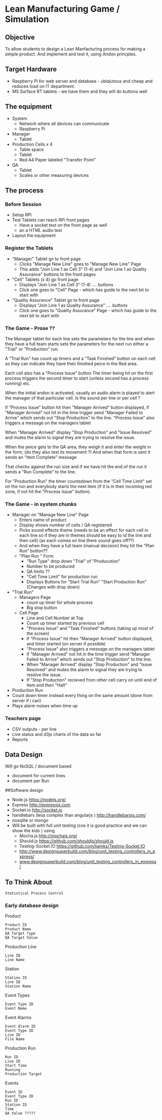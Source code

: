 # Lean Manufacturing Game / Simulation

## Objective

To allow students to design a Lean Manfacturing process for making a simple product. 
And implement and test it, using Andon princples.

## Target Hardware
* Raspberry Pi for web server and database - ubiqiutous and cheap and reduces load on IT department.
* MS Surface RT tablets - we have them and they will do buttons well

## The equipment
* System
  * Network where all devices can communicate
  * Raspberry Pi
* Manager
  * Tablet 
* Production Cells x 4
  * Table space
  * Tablet
  * Red A4 Paper labeled "Transfer Point"
* QA
  * Tablet
  * Scales or other measuring devices
  
## The process

### Before Session
* Setup RPi
* Test Tablets can reach RPi front pages 
  * Have a socket test on the front page as well
  * an a HTML audio test
* Layout the equipment

### Register the Tablets
* "Manager" Tablet go to front page
  * Clicks "Manage New Line" goes to "Manage New Line" Page
  * This adds "Join Line 1 as Cell 3" (1-4) and "Join Line 1 as Quality Assurance" buttons to the front pages
* "Cell" Tablets (x 4) go front page
  * Displays "Join Line 1 as Cell 3" (1-4) .... buttons
  * Click one goes to "Cell" Page  - which has guide to the next bit to start with 
* "Quality Assurance" Tablet go to front page
  * Displays "Join Line 1 as Quality Assurance" .... buttons
  * Click one goes to "Quality Assurance" Page - which has guide to the next bit to start with 

### The Game - Prose ??

The Manager tablet for each line sets the parameters for the line and when they have a full team starts sets the parameters for the next run either a "Trial" or "Production"  run.

A "Trial Run" has count up timers and a "Task Finished" button on each cell so they can indicate they have their finished peice in the Red area.

Each cell also has a "Process Issue" button
The timer being hit on the first process triggers the second timer to start (unless second has a process running) etc.

When the initial andon is activated, usually an audio alarm is played to alert the manager of that particular cell.
Is the sound per line or per cell ?

If "Process Issue" button hit then "Manager Arrived" button displayed, if "Manager Arrived" not hit in the time trigger send "Manager Failed to Arrive" which sends out  "Stop Production" to the line.
"Process Issue" also triggers a message on the managers tablet

When "Manager Arrived"  display "Stop Production" and "Issue Resolved" and mutes the alarm to signal they are trying to resolve the issue.

When the peice gets to the QA area, they weigh it and enter the weight in the form, (do they also test its movement ?)
And when that form is sent it sends an "Item Complete" message

That checks against the run size and if we have hit the end of the run it sends a "Run Complete" to the line.

For "Production Run" the timer countsdown from the "Cell Time Limit" set on the run and everybody starts the next item (if it is in their incoming red zone, if not hit the "Process Issue" button). 



### The Game - in system chunks
* Manager on "Manage New Line" Page 
  * Enters name of product
  * Display shows number of cells / QA registered
  * Picks sound effects theme (needs to be an effect for each cell in each line so if they are in themes should be easy to id the line and then cell) (as each comes on line there sound goes off??)
  * And when they have a full team (manual decision) they hit the "Plan Run" button??
  * "Plan Run " Form 
    * "Run Type" drop down "Trial" of "Producution"
    * Number to be produced
    * QA limits ??
    * "Cell Time Limit" for production run
    * Displays Buttons for "Start Trial Run" "Start Production Run" (Changes with drop down)
* "Trial Run"
  * Managers Page
    * count up timer for whole process
    * Big stop button
  * Cell Page
    * Line and Cell Number at Top
    * Count up timer started by previous cell
    * "Process Issue" and "Task Finished" buttons (taking up most of the screen)
    * if "Process Issue" hit then "Manager Arrived" button displayed, and timer started (on server if possible)
    * "Process Issue" also triggers a message on the managers tablet
    * if "Manager Arrived" not hit in the time trigger send "Manager Failed to Arrive" which sends out  "Stop Production" to the line.
    * When "Manager Arrived"  display "Stop Production" and "Issue Resolved" and mutes the alarm to signal they are trying to resolve the issue.
    *  If "Stop Production" recieved from other cell carry on until end of item and then "Halt"
 * Production Run
  * Count down timer instead every thing on the same amount (done from server if i can)
  * Plays alarm noises when time up


### Teachers page
* CSV outputs - per line 
* Live status and d3js charts of the data so far
* Reports


## Data Design
Will go NoSQL / document based
* document for current lines
* document per Run

##Software design
* Node.js https://nodejs.org/
* Express http://expressjs.com
* Socket.io  http://socket.io
* handlebars (less complex than angularjs ) http://handlebarsjs.com/
* nosqlite or mongo
* Will be built with full unit testing (cos it is good practice and we can show the kids ) using
  * Mocha.js http://mochajs.org/
  * Should.js https://github.com/shouldjs/should.js
  * Testing-Socket.IO https://github.com/liamks/Testing-Socket.IO
  * http://www.designsuperbuild.com/blog/unit_testing_controllers_in_express/
  * www.designsuperbuild.com/blog/unit_testing_controllers_in_express/
  

## To Think About
    Statistical Process Control


### Early database design
Product

    Product ID
    Product Name
    QA Target Type
    QA Target Value

Production Line

    Line ID
    Line Name

Station

    Station ID
    Line ID
    Station Name

Event Types

    Event Type ID
    Event Name

Event Alarms

    Event Alarm ID
    Event Type ID
    Line ID
    File Name

Production Run

    Run ID
    Line ID
    Start Time
    Running
    Production Target

Events

    Event ID
    Event Type ID
    Run ID
    Station ID
    Time
    QA Value ?????
